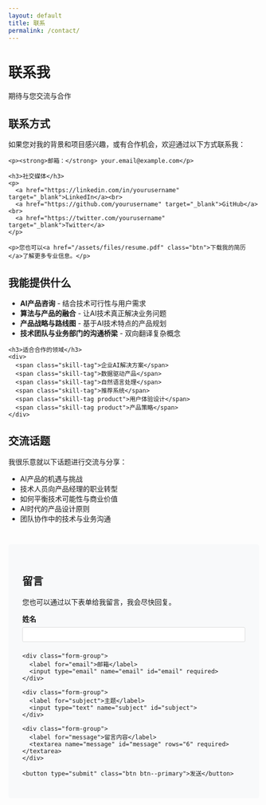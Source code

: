 ```yaml
---
layout: default
title: 联系
permalink: /contact/
---
```


<div class="banner">
  <h1>联系我</h1>
  <p>期待与您交流与合作</p>
</div>

<div class="two-column">
  <div class="card">
    <h2>联系方式</h2>
    <p>如果您对我的背景和项目感兴趣，或有合作机会，欢迎通过以下方式联系我：</p>
    
    <p><strong>邮箱：</strong> your.email@example.com</p>
    
    <h3>社交媒体</h3>
    <p>
      <a href="https://linkedin.com/in/yourusername" target="_blank">LinkedIn</a><br>
      <a href="https://github.com/yourusername" target="_blank">GitHub</a><br>
      <a href="https://twitter.com/yourusername" target="_blank">Twitter</a>
    </p>
    
    <p>您也可以<a href="/assets/files/resume.pdf" class="btn">下载我的简历</a>了解更多专业信息。</p>
  </div>
  
  <div class="feature-section">
    <h2>我能提供什么</h2>
    <ul>
      <li><strong>AI产品咨询</strong> - 结合技术可行性与用户需求</li>
      <li><strong>算法与产品的融合</strong> - 让AI技术真正解决业务问题</li>
      <li><strong>产品战略与路线图</strong> - 基于AI技术特点的产品规划</li>
      <li><strong>技术团队与业务部门的沟通桥梁</strong> - 双向翻译复杂概念</li>
    </ul>
    
    <h3>适合合作的领域</h3>
    <div>
      <span class="skill-tag">企业AI解决方案</span>
      <span class="skill-tag">数据驱动产品</span>
      <span class="skill-tag">自然语言处理</span>
      <span class="skill-tag">推荐系统</span>
      <span class="skill-tag product">用户体验设计</span>
      <span class="skill-tag product">产品策略</span>
    </div>
  </div>
</div>

<div class="card">
  <h2>交流话题</h2>
  <p>我很乐意就以下话题进行交流与分享：</p>
  
  <ul>
    <li>AI产品的机遇与挑战</li>
    <li>技术人员向产品经理的职业转型</li>
    <li>如何平衡技术可能性与商业价值</li>
    <li>AI时代的产品设计原则</li>
    <li>团队协作中的技术与业务沟通</li>
  </ul>
</div>

<div class="form-container">
  <h2>留言</h2>
  <p>您也可以通过以下表单给我留言，我会尽快回复。</p>
  
  <form action="https://formspree.io/f/yourformid" method="POST">
    <div class="form-group">
      <label for="name">姓名</label>
      <input type="text" name="name" id="name" required>
    </div>
    
    <div class="form-group">
      <label for="email">邮箱</label>
      <input type="email" name="email" id="email" required>
    </div>
    
    <div class="form-group">
      <label for="subject">主题</label>
      <input type="text" name="subject" id="subject">
    </div>
    
    <div class="form-group">
      <label for="message">留言内容</label>
      <textarea name="message" id="message" rows="6" required></textarea>
    </div>
    
    <button type="submit" class="btn btn--primary">发送</button>
  </form>
</div>

<style>
  .contact-info {
    margin-bottom: 2em;
  }
  
  .contact-item {
    margin-bottom: 1em;
    font-size: 1.1em;
  }
  
  .form-container {
    margin-top: 3em;
    background-color: #f8f9fa;
    padding: 2em;
    border-radius: 5px;
  }
  
  .form-group {
    margin-bottom: 1.5em;
  }
  
  label {
    display: block;
    margin-bottom: 0.5em;
    font-weight: 600;
  }
  
  input, textarea {
    width: 100%;
    padding: 0.5em;
    border: 1px solid #ddd;
    border-radius: 3px;
  }
  
  textarea {
    resize: vertical;
  }
</style> 